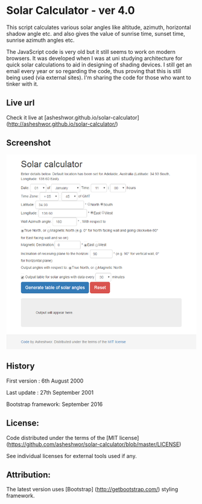 # Solar Calculator - ver 4.0

This script calculates various solar angles like altitude, azimuth, horizontal shadow angle etc. and also gives the value of sunrise time, sunset time, sunrise azimuth angles etc.

The JavaScript code is very old but it still seems to work on modern browsers. It was developed when I was at uni studying architecture for quick solar calculations to aid in designing of shading devices. I still get an email every year or so regarding the code, thus proving that this is still being used (via external sites). I'm sharing the code for those who want to tinker with it.

## Live url

Check it live at [asheshwor.github.io/solar-calculator] (http://asheshwor.github.io/solar-calculator/)

## Screenshot

![page screenshot](img/screenshot.png)

## History

First version	: 6th August 2000

Last update	: 27th September 2001

Bootstrap framework: September 2016

## License:

Code distributed under the terms of the [MIT license] (https://github.com/asheshwor/solar-calculator/blob/master/LICENSE)

See individual licenses for external tools used if any.

## Attribution:

The latest version uses [Bootstrap] (http://getbootstrap.com/) styling framework.
